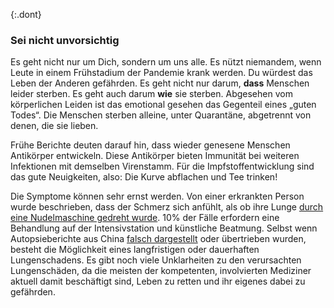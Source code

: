 {:.dont}
### Sei nicht unvorsichtig

Es geht nicht nur um Dich, sondern um uns alle. Es nützt niemandem, wenn Leute in einem Frühstadium der Pandemie krank werden. Du würdest das Leben der Anderen gefährden. Es geht nicht nur darum, **dass** Menschen leider sterben. Es geht auch darum **wie** sie sterben. Abgesehen vom körperlichen Leiden ist das emotional gesehen das Gegenteil eines „guten Todes“. Die Menschen sterben alleine, unter Quarantäne, abgetrennt von denen, die sie lieben.

Frühe Berichte deuten darauf hin, dass wieder genesene Menschen Antikörper entwickeln.
Diese Antikörper bieten Immunität bei weiteren Infektionen mit demselben Virenstamm. Für die Impfstoffentwicklung sind das gute Neuigkeiten, also: Die Kurve abflachen und Tee trinken!

Die Symptome können sehr ernst werden. Von einer erkrankten Person wurde beschrieben, dass der Schmerz sich anfühlt, als ob ihre Lunge [durch eine Nudelmaschine gedreht wurde](https://twitter.com/stuff_so/status/1236517734189391875). 10% der Fälle erfordern eine Behandlung auf der Intensivstation und künstliche Beatmung. Selbst wenn Autopsieberichte aus China [falsch dargestellt](https://twitter.com/CT_Bergstrom/status/1235797950451703809) oder übertrieben wurden, besteht die Möglichkeit eines langfristigen oder dauerhaften Lungenschadens. Es gibt noch viele Unklarheiten zu den verursachten Lungenschäden, da die meisten der kompetenten, involvierten Mediziner aktuell damit beschäftigt sind, Leben zu retten und ihr eigenes dabei zu gefährden.

